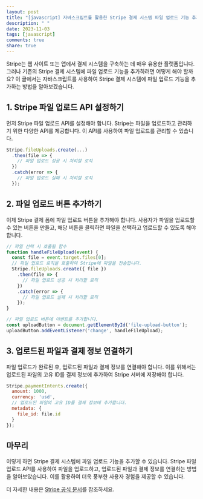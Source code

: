 ```yaml
---
layout: post
title: "[javascript] 자바스크립트를 활용한 Stripe 결제 시스템 파일 업로드 기능 추가 방법"
description: " "
date: 2023-11-03
tags: [javascript]
comments: true
share: true
---
```


Stripe는 웹 사이트 또는 앱에서 결제 시스템을 구축하는 데 매우 유용한 플랫폼입니다. 그러나 기존의 Stripe 결제 시스템에 파일 업로드 기능을 추가하려면 어떻게 해야 할까요? 이 글에서는 자바스크립트를 사용하여 Stripe 결제 시스템에 파일 업로드 기능을 추가하는 방법을 알아보겠습니다.

## 1. Stripe 파일 업로드 API 설정하기

먼저 Stripe 파일 업로드 API를 설정해야 합니다. Stripe는 파일을 업로드하고 관리하기 위한 다양한 API를 제공합니다. 이 API를 사용하여 파일 업로드를 관리할 수 있습니다.

```javascript
Stripe.fileUploads.create(...)
  .then(file => {
    // 파일 업로드 성공 시 처리할 로직
  })
  .catch(error => {
    // 파일 업로드 실패 시 처리할 로직
  });
```

## 2. 파일 업로드 버튼 추가하기

이제 Stripe 결제 폼에 파일 업로드 버튼을 추가해야 합니다. 사용자가 파일을 업로드할 수 있는 버튼을 만들고, 해당 버튼을 클릭하면 파일을 선택하고 업로드할 수 있도록 해야 합니다.

```javascript
// 파일 선택 시 호출될 함수
function handleFileUpload(event) {
  const file = event.target.files[0];
  // 파일 업로드 로직을 호출하여 Stripe에 파일을 전송합니다.
  Stripe.fileUploads.create({ file })
    .then(file => {
      // 파일 업로드 성공 시 처리할 로직
    })
    .catch(error => {
      // 파일 업로드 실패 시 처리할 로직
    });
}

// 파일 업로드 버튼에 이벤트를 추가합니다.
const uploadButton = document.getElementById('file-upload-button');
uploadButton.addEventListener('change', handleFileUpload);
```

## 3. 업로드된 파일과 결제 정보 연결하기

파일 업로드가 완료된 후, 업로드된 파일과 결제 정보를 연결해야 합니다. 이를 위해서는 업로드된 파일의 고유 ID를 결제 정보에 추가하여 Stripe 서버에 저장해야 합니다.

```javascript
Stripe.paymentIntents.create({
  amount: 1000,
  currency: 'usd',
  // 업로드된 파일의 고유 ID를 결제 정보에 추가합니다.
  metadata: {
    file_id: file.id
  }
});
```

## 마무리

이렇게 하면 Stripe 결제 시스템에 파일 업로드 기능을 추가할 수 있습니다. Stripe 파일 업로드 API를 사용하여 파일을 업로드하고, 업로드된 파일과 결제 정보를 연결하는 방법을 알아보았습니다. 이를 활용하여 더욱 풍부한 사용자 경험을 제공할 수 있습니다.

더 자세한 내용은 [Stripe 공식 문서](https://stripe.com/docs/file-uploads)를 참조하세요.